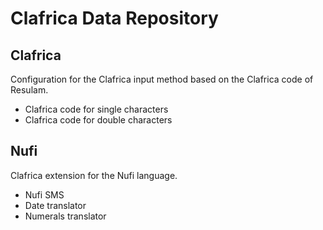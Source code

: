 # Clafrica Data Repository

## Clafrica
Configuration for the Clafrica input method based on the Clafrica code of Resulam. 
- Clafrica code for single characters
- Clafrica code for double characters

## Nufi
Clafrica extension for the Nufi language. 
- Nufi SMS
- Date translator
- Numerals translator

